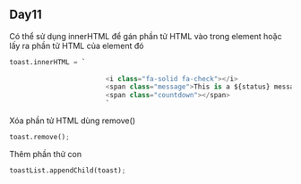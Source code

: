 ## Day11

Có thể sử dụng innerHTML để gán phần tử HTML vào trong element hoặc lấy ra phần tử HTML của element đó

```python
toast.innerHTML = `
                    
                        <i class="fa-solid fa-check"></i>
                        <span class="message">This is a ${status} message</span>
                        <span class="countdown"></span>
                        `
```
Xóa phần tử HTML dùng remove()

```python
toast.remove();
```

Thêm phần thử con

```python
toastList.appendChild(toast);
```